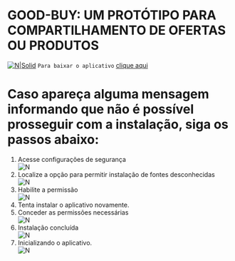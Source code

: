 # GOOD-BUY: UM PROTÓTIPO PARA COMPARTILHAMENTO DE OFERTAS OU PRODUTOS


[![N|Solid](https://icon-icons.com/icons2/72/PNG/256/download_arrow_14460.png)](https://nodesource.com/products/nsolid)
`Para baixar o aplicativo` [clique aqui](https://github.com/joemccann/dillinger/blob/master/KUBERNETES.md)
# Caso apareça alguma mensagem informando que não é possível prosseguir com a instalação, siga os passos abaixo:
 1. Acesse configurações de segurança <br />
       ![N](https://drive.google.com/uc?id=12LDzVBfeu8zoIc3v380SS3_6DRkHSOWh)
 1. Localize a opção para permitir instalação de fontes desconhecidas <br />
       ![N](https://drive.google.com/uc?id=12H_3uL5oAwfF5uOxsx2dwL5Uw_8TPvJ0)
 1. Habilite a permissão <br />
       ![N](https://drive.google.com/uc?id=19lTYrxds_yTEay7h4IeMSekKE1rpY2lE)
 1. Tenta instalar o aplicativo novamente. <br />
 1. Conceder as permissões necessárias <br />
       ![N](https://drive.google.com/uc?id=12-H3yeRwT4wB3JGkJiZEXOWUTSH33El2)
 1. Instalação concluída <br />
       ![N](https://drive.google.com/uc?id=1C01RiiYPaYaU1nws1HRvr685IqzUq4VC)
 1. Inicializando o aplicativo. <br />
       ![N](https://drive.google.com/uc?id=14_TBAKeCB5IGd6PJx3rIU-3azh-SZ_2Q)
